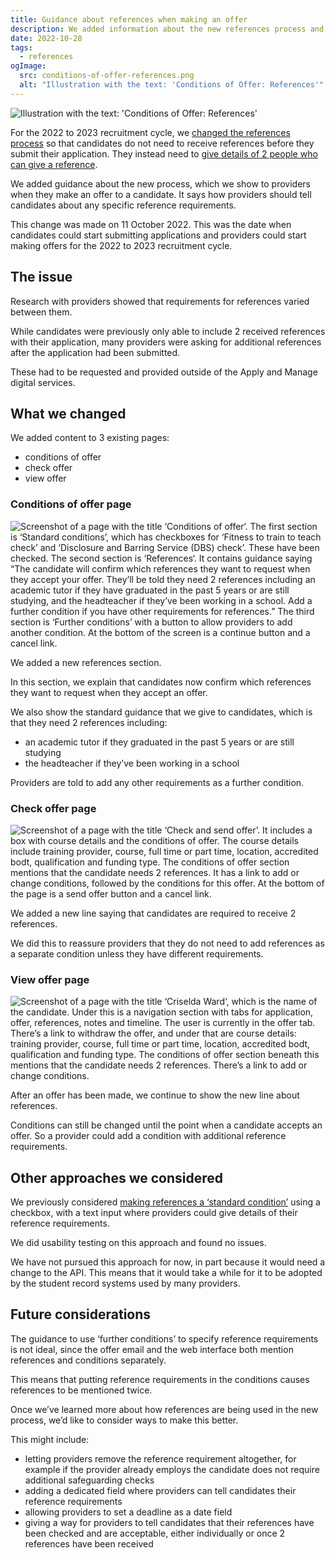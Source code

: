 ```yaml
---
title: Guidance about references when making an offer
description: We added information about the new references process and how to tell candidates about further reference conditions.
date: 2022-10-28
tags:
  - references
ogImage:
  src: conditions-of-offer-references.png
  alt: "Illustration with the text: 'Conditions of Offer: References'"
---
```


![Illustration with the text: 'Conditions of Offer: References'](conditions-of-offer-references.png)

For the 2022 to 2023 recruitment cycle, we [changed the references process](/apply-for-teacher-training/requesting-references-after-offers-have-been-accepted/) so that candidates do not need to receive references before they submit their application. They instead need to [give details of 2 people who can give a reference](/apply-for-teacher-training/asking-candidates-to-confirm-who-reference-requests-should-be-sent-to/).

We added guidance about the new process, which we show to providers when they make an offer to a candidate. It says how providers should tell candidates about any specific reference requirements.

This change was made on 11 October 2022. This was the date when candidates could start submitting applications and providers could start making offers for the 2022 to 2023 recruitment cycle.

## The issue

Research with providers showed that requirements for references varied between them.

While candidates were previously only able to include 2 received references with their application, many providers were asking for additional references after the application had been submitted.

These had to be requested and provided outside of the Apply and Manage digital services.

## What we changed

We added content to 3 existing pages:

- conditions of offer
- check offer
- view offer

### Conditions of offer page

![Screenshot of a page with the title ‘Conditions of offer‘. The first section is ‘Standard conditions’, which has checkboxes for ‘Fitness to train to teach check’ and ‘Disclosure and Barring Service (DBS) check’. These have been checked. The second section is ‘References‘. It contains guidance saying “The candidate will confirm which references they want to request when they accept your offer. They’ll be told they need 2 references including an academic tutor if they have graduated in the past 5 years or are still studying, and the headteacher if they’ve been working in a school. Add a further condition if you have other requirements for references.” The third section is ‘Further conditions’ with a button to allow providers to add another condition. At the bottom of the screen is a continue button and a cancel link.](conditions-of-offer-page.png)

We added a new references section.

In this section, we explain that candidates now confirm which references they want to request when they accept an offer.

We also show the standard guidance that we give to candidates, which is that they need 2 references including:

- an academic tutor if they graduated in the past 5 years or are still studying
- the headteacher if they’ve been working in a school

Providers are told to add any other requirements as a further condition.

### Check offer page

![Screenshot of a page with the title ‘Check and send offer’. It includes a box with course details and the conditions of offer. The course details include training provider, course, full time or part time, location, accredited bodt, qualification and funding type. The conditions of offer section mentions that the candidate needs 2 references. It has a link to add or change conditions, followed by the conditions for this offer. At the bottom of the page is a send offer button and a cancel link.](check-offer-page.png)

We added a new line saying that candidates are required to receive 2 references.

We did this to reassure providers that they do not need to add references as a separate condition unless they have different requirements.

### View offer page

![Screenshot of a page with the title ‘Criselda Ward‘, which is the name of the candidate. Under this is a navigation section with tabs for application, offer, references, notes and timeline. The user is currently in the offer tab. There’s a link to withdraw the offer, and under that are course details: training provider, course, full time or part time, location, accredited bodt, qualification and funding type. The conditions of offer section beneath this mentions that the candidate needs 2 references. There’s a link to add or change conditions.](offer-page.png)

After an offer has been made, we continue to show the new line about references.

Conditions can still be changed until the point when a candidate accepts an offer. So a provider could add a condition with additional reference requirements.

## Other approaches we considered

We previously considered [making references a ‘standard condition’](/manage-teacher-training-applications/making-references-an-offer-condition/) using a checkbox, with a text input where providers could give details of their reference requirements.

We did usability testing on this approach and found no issues.

We have not pursued this approach for now, in part because it would need a change to the API. This means that it would take a while for it to be adopted by the student record systems used by many providers.

## Future considerations

The guidance to use ‘further conditions’ to specify reference requirements is not ideal, since the offer email and the web interface both mention references and conditions separately.

This means that putting reference requirements in the conditions causes references to be mentioned twice.

Once we’ve learned more about how references are being used in the new process, we’d like to consider ways to make this better.

This might include:

- letting providers remove the reference requirement altogether, for example if the provider already employs the candidate does not require additional safeguarding checks
- adding a dedicated field where providers can tell candidates their reference requirements
- allowing providers to set a deadline as a date field
- giving a way for providers to tell candidates that their references have been checked and are acceptable, either individually or once 2 references have been received
